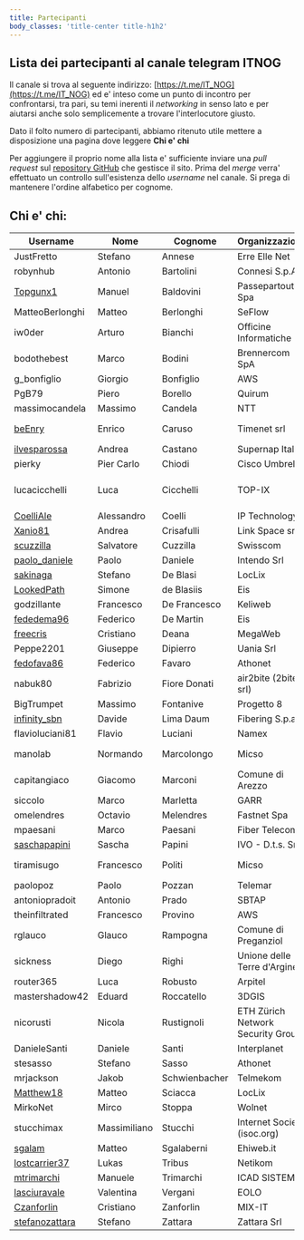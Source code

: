```yaml
---
title: Partecipanti
body_classes: 'title-center title-h1h2'
---
```


## Lista dei partecipanti al canale telegram ITNOG

Il canale si trova al seguente indirizzo: [https://t.me/IT_NOG](https://t.me/IT_NOG) ed e' inteso come un punto di incontro per confrontarsi, tra pari, su temi inerenti il *networking* in senso lato e per aiutarsi anche solo semplicemente a trovare l'interlocutore giusto.

Dato il folto numero di partecipanti, abbiamo ritenuto utile mettere a disposizione una pagina dove leggere **Chi e' chi**

Per aggiungere il proprio nome alla lista e' sufficiente inviare una *pull request* sul [repository GitHub](https://github.com/stucchimax/ITNOG-Telegram-Wiki/) che gestisce il sito. Prima del *merge* verra' effettuato un controllo sull'esistenza dello *username* nel canale. Si prega di mantenere l'ordine alfabetico per cognome.


## Chi e' chi:

| Username | Nome | Cognome |Organizzazione| ASN |
|----------|------|---------|-----|-----|
|JustFretto| Stefano | Annese | Erre Elle Net |  [AS47406](https://www.peeringdb.com/asn/47406) |
|robynhub| Antonio | Bartolini | Connesi S.p.A. | [AS15605](https://www.peeringdb.com/asn/15605) |
|[Topgunx1](https://t.me/Topgunx1)| Manuel | Baldovini | Passepartout Spa| AS39759 |
|MatteoBerlonghi | Matteo | Berlonghi | SeFlow | [AS49367](https://www.seflow.net/) |
|iw0der| Arturo | Bianchi | Officine Informatiche | [AS20972](http://www.officine.it/) |
|bodothebest| Marco | Bodini | Brennercom SpA | [AS20811](https://www.peeringdb.com/asn/20811) |
|g_bonfiglio | Giorgio | Bonfiglio | AWS | AS16509 |
|PgB79| Piero | Borello | Quirum | |
|massimocandela | Massimo | Candela | NTT| [AS2914](https://www.gin.ntt.net/) |
|[beEnry](https://t.me/beEnry)| Enrico | Caruso | Timenet srl | [AS51580, AS31611](https://www.timenet.it) |
|[ilvesparossa](https://t.me/ilvesparossa)| Andrea | Castano | Supernap Italia | [AS203201](https://www.peeringdb.com/asn/203201) |
|pierky | Pier Carlo | Chiodi | Cisco Umbrella | AS36692 |
|lucacicchelli | Luca | Cicchelli | TOP-IX | AS25309, AS41364, AS209631 |
|[CoelliAle](https://t.me/CoelliAle) | Alessandro | Coelli | IP Technology | [AS206476](https://peeringdb.com/net/21092) |
|[Xanio81](https://t.me/Xanio81) | Andrea | Crisafulli | Link Space srl | AS203089 |
|[scuzzilla](https://t.me/scuzzilla) | Salvatore | Cuzzilla | Swisscom | [AS3303](https://www.peeringdb.com/asn/3303) |
|[paolo_daniele](https://t.me/paolo_daniele)| Paolo | Daniele | Intendo Srl| [AS34691](https://www.peeringdb.com/asn/34691) |
|[sakinaga](https://t.me/sakinaga) | Stefano | De Blasi | LocLix | [AS207590](https://www.peeringdb.com/asn/207590) |
|[LookedPath](https://t.me/LookedPath) | Simone | de Blasiis | Eis | [AS56488](https://www.peeringdb.com/asn/56488) |
|godzillante | Francesco | De Francesco | Keliweb | [AS202675](https://www.peeringdb.com/asn/202675) |
|[fededema96](https://t.me/fededema96) | Federico | De Martin | Eis | [AS56488](https://www.peeringdb.com/asn/56488) |
|[freecris](https://t.me/freecris)| Cristiano | Deana | MegaWeb | [AS42669](https://www.peeringdb.com/asn/42669) |
|Peppe2201 | Giuseppe | Dipierro | Uania Srl | [AS207905](https://www.uania.com/)|
|[fedofava86](https://t.me/fedofava86) | Federico | Favaro | Athonet | |
|nabuk80 | Fabrizio | Fiore Donati | air2bite (2bite srl) | [AS35617](https://www.air2bite.net/) |
|BigTrumpet | Massimo | Fontanive | Progetto 8 | [AS198721](https://www.peeringdb.com/asn/198721) |
|[infinity_sbn](https://t.me/infinity_sbn)| Davide | Lima Daum | Fibering S.p.a. |[AS51569](https://www.peeringdb.com/net/19660),[AS35314](https://www.peeringdb.com/net/25797)|
|flavioluciani81 | Flavio | Luciani | Namex | [AS24796](https://www.namex.it) |
|manolab| Normando | Marcolongo | Micso | AS21034, AS205005 |
|capitangiaco| Giacomo | Marconi | Comune di Arezzo | |
|siccolo| Marco | Marletta | GARR | [AS137](http://as137.peeringdb.com/)|
|omelendres| Octavio | Melendres | Fastnet Spa | [AS8265](https://as8265.peeringdb.com)|
|mpaesani| Marco | Paesani | Fiber Telecom | [AS41327](https://as41327.peeringdb.com)|
|[saschapapini](https://t.me/saschapapini) | Sascha | Papini | IVO - D.t.s. Srl | [AS49605](https://www.peeringdb.com/asn/49605) |
|tiramisugo | Francesco | Politi | Micso | AS21034, AS205005 |
|paolopoz | Paolo | Pozzan | Telemar | [AS13097](https://www.peeringdb.com/net/8782) |
|antoniopradoit | Antonio | Prado | SBTAP | [AS59715](https://as59715.net) |
|theinfiltrated | Francesco | Provino | AWS | AS16509 |
|rglauco| Glauco | Rampogna | Comune di Preganziol | |
|sickness| Diego | Righi | Unione delle Terre d'Argine | |
|router365| Luca | Robusto | Arpitel | |
|mastershadow42| Eduard | Roccatello | 3DGIS | |
|nicorusti| Nicola | Rustignoli | ETH Zürich Network Security Group | |
|DanieleSanti| Daniele | Santi | Interplanet | [AS34758](https://as34758.net/) |
|stesasso| Stefano | Sasso | Athonet | |
|mrjackson| Jakob | Schwienbacher | Telmekom | [AS49088](https://www.telmekom.net) |
|[Matthew18](https://t.me/Matthew18) | Matteo | Sciacca | LocLix | [AS207590](https://www.peeringdb.com/asn/207590) |
|MirkoNet| Mirco | Stoppa | Wolnet | [AS49524](https://as49524.peeringdb.com)|
|stucchimax | Massimiliano | Stucchi |Internet Society (isoc.org)| [AS58280](https://as58280.peeringdb.com)|
|[sgalam](https://t.me/sgalam)| Matteo | Sgalaberni | Ehiweb.it | [AS43989](https://www.peeringdb.com/net/25247)|
|[lostcarrier37](https://t.me/lostcarrier37)| Lukas | Tribus | Netikom | [AS207146](https://www.peeringdb.com/asn/207146) |
|[mtrimarchi](https://t.me/mtrimarchi)| Manuele | Trimarchi | ICAD SISTEMI | |
|[lasciuravale](https://t.me/lasciuravale) | Valentina | Vergani | EOLO | [AS35612](https://www.peeringdb.com/asn/35612) |
|[Czanforlin](https://t.me/Czanforlin)| Cristiano | Zanforlin | MIX-IT | AS16004 |
|[stefanozattara](https://t.me/stefanozattara)| Stefano | Zattara | Zattara Srl|  |
